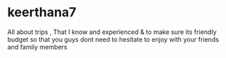 # keerthana7
All about trips , That I know and experienced  &amp; to make sure its friendly budget so that you guys dont need to hesitate to enjoy with your friends and family members
